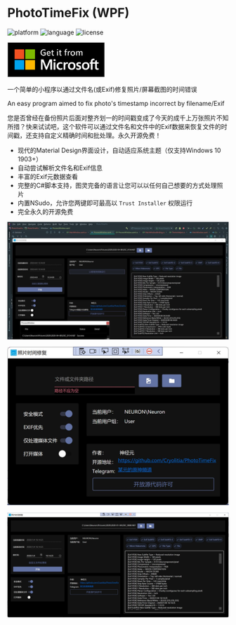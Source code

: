 # PhotoTimeFix (WPF)

![platform](https://img.shields.io/badge/platform-Windows-blue.svg)
![language](https://img.shields.io/badge/language-CSahrp-green.svg)
![license](https://img.shields.io/badge/license-MIT-orange.svg)

<a href="https://www.microsoft.com/store/apps/9NFL0WD4NJXP"><img height=80px src="./artwork/English_getitfromMS.png"></img></a>

一个简单的小程序以通过文件名(或Exif)修复照片/屏幕截图的时间错误

An easy program aimed to fix photo's timestamp incorrect by filename/Exif

您是否曾经在备份照片后面对整齐划一的时间戳变成了今天的成千上万张照片不知所措？快来试试吧，这个软件可以通过文件名和文件中的Exif数据来恢复文件的时间戳，还支持自定义精确时间和批处理。永久开源免费！

* 现代的Material Design界面设计，自动适应系统主题（仅支持Windows 10 1903+）
* 自动尝试解析文件名和Exif信息
* 丰富的Exif元数据查看
* 完整的C#脚本支持，图灵完备的语言让您可以以任何自己想要的方式处理照片
* 内置NSudo，允许您两键即可最高以 `Trust Installer` 权限运行
* 完全永久的开源免费

![宣传图](./artwork/2.jpg)

![1](./artwork/wpf-cn-1.png)

![1](./artwork/wpf-cn-2.png)
